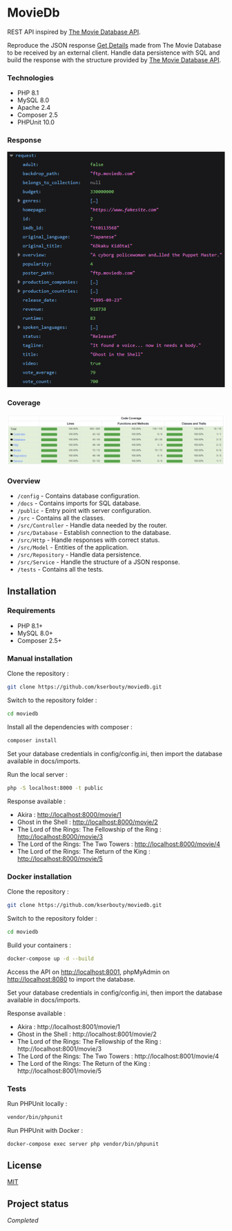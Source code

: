 # MovieDb

REST API inspired by [The Movie Database API](<https://www.themoviedb.org/documentation/api>).

Reproduce the JSON response [Get Details](<https://developers.themoviedb.org/3/movies/get-movie-details>)
made from The Movie Database to be received by an external client. Handle data persistence with SQL and build
the response with the structure
provided by [The Movie Database API](<https://www.themoviedb.org/documentation/api>). 

### Technologies

- PHP 8.1
- MySQL 8.0
- Apache 2.4
- Composer 2.5
- PHPUnit 10.0

### Response

![image](docs/screenshots/response.png)

### Coverage

![image](docs/screenshots/coverage.png)

### Overview

- `/config` - Contains database configuration.
- `/docs` - Contains imports for SQL database.
- `/public` - Entry point with server configuration.
- `/src` - Contains all the classes.
- `/src/Controller` - Handle data needed by the router.
- `/src/Database` - Establish connection to the database.
- `/src/Http` - Handle responses with correct status.
- `/src/Model` - Entities of the application.
- `/src/Repository` - Handle data persistence.
- `/src/Service` - Handle the structure of a JSON response.
- `/tests` - Contains all the tests.

## Installation

### Requirements

- PHP 8.1+
- MySQL 8.0+
- Composer 2.5+

### Manual installation

Clone the repository :

```bash
git clone https://github.com/kserbouty/moviedb.git
```

Switch to the repository folder :

```bash
cd moviedb
```

Install all the dependencies with composer :

```bash
composer install
```

Set your database credentials in config/config.ini, then import the database available in docs/imports.

Run the local server :

```bash
php -S localhost:8000 -t public
```

Response available :

- Akira : <http://localhost:8000/movie/1>
- Ghost in the Shell : <http://localhost:8000/movie/2>
- The Lord of the Rings: The Fellowship of the Ring : <http://localhost:8000/movie/3>
- The Lord of the Rings: The Two Towers : <http://localhost:8000/movie/4>
- The Lord of the Rings: The Return of the King : <http://localhost:8000/movie/5>

### Docker installation

Clone the repository :

```bash
git clone https://github.com/kserbouty/moviedb.git
```

Switch to the repository folder :

```bash
cd moviedb
```

Build your containers :

```bash
docker-compose up -d --build
```

Access the API on <http://localhost:8001>, phpMyAdmin on <http://localhost:8080> to import the database.

Set your database credentials in config/config.ini, then import the database available in docs/imports.

Response available :

- Akira : http://localhost:8001/movie/1
- Ghost in the Shell : http://localhost:8001/movie/2
- The Lord of the Rings: The Fellowship of the Ring : http://localhost:8001/movie/3
- The Lord of the Rings: The Two Towers : http://localhost:8001/movie/4
- The Lord of the Rings: The Return of the King : http://localhost:8001/movie/5

### Tests

Run PHPUnit locally :

```bash
vendor/bin/phpunit
```

Run PHPUnit with Docker :

```bash
docker-compose exec server php vendor/bin/phpunit
```

## License

[MIT](LICENSE.md)

## Project status

*Completed*

